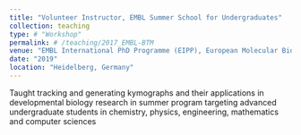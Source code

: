 ```yaml
---
title: "Volunteer Instructor, EMBL Summer School for Undergraduates"
collection: teaching
type: # "Workshop"
permalink: # /teaching/2017_EMBL-BTM
venue: "EMBL International PhD Programme (EIPP), European Molecular Biology Laboratory (EMBL)"
date: "2019"
location: "Heidelberg, Germany"
---
```


Taught tracking and generating kymographs and their applications in developmental biology research in summer program targeting advanced undergraduate students in chemistry, physics, engineering, mathematics and computer sciences
